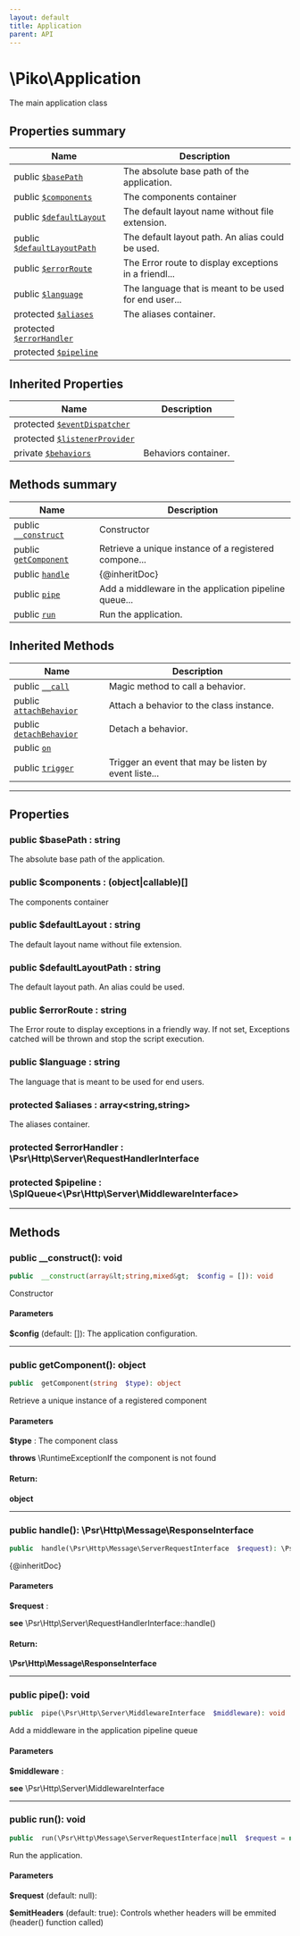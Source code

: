 ```yaml
---
layout: default
title: Application
parent: API
---
```




# \Piko\Application

The main application class








## Properties summary

| Name | Description |
|------|-------------|
| public [`$basePath`](#property_basePath) | The absolute base path of the application.  |
| public [`$components`](#property_components) | The components container  |
| public [`$defaultLayout`](#property_defaultLayout) | The default layout name without file extension.  |
| public [`$defaultLayoutPath`](#property_defaultLayoutPath) | The default layout path. An alias could be used.  |
| public [`$errorRoute`](#property_errorRoute) | The Error route to display exceptions in a friendl... |
| public [`$language`](#property_language) | The language that is meant to be used for end user... |
| protected [`$aliases`](#property_aliases) | The aliases container.  |
| protected [`$errorHandler`](#property_errorHandler) |   |
| protected [`$pipeline`](#property_pipeline) |   |

## Inherited Properties

| Name | Description |
|------|-------------|
| protected [`$eventDispatcher`](EventHandlerTrait.md#property_eventDispatcher) |   |
| protected [`$listenerProvider`](EventHandlerTrait.md#property_listenerProvider) |   |
| private [`$behaviors`](BehaviorTrait.md#property_behaviors) | Behaviors container.  |

## Methods summary

| Name | Description |
|------|-------------|
| public [`__construct`](#method___construct) | Constructor |
| public [`getComponent`](#method_getComponent) | Retrieve a unique instance of a registered compone... |
| public [`handle`](#method_handle) | {@inheritDoc}  |
| public [`pipe`](#method_pipe) | Add a middleware in the application pipeline queue... |
| public [`run`](#method_run) | Run the application.  |

## Inherited Methods

| Name | Description |
|------|-------------|
| public [`__call`](/BehaviorTrait.md#method___call) | Magic method to call a behavior.  |
| public [`attachBehavior`](/BehaviorTrait.md#method_attachBehavior) | Attach a behavior to the class instance.  |
| public [`detachBehavior`](/BehaviorTrait.md#method_detachBehavior) | Detach a behavior.  |
| public [`on`](/EventHandlerTrait.md#method_on) |   |
| public [`trigger`](/EventHandlerTrait.md#method_trigger) | Trigger an event that may be listen by event liste... |

-----


## Properties


<a name="property_basePath"></a>
### public **$basePath** : string
The absolute base path of the application.






<a name="property_components"></a>
### public **$components** : (object|callable)[]
The components container






<a name="property_defaultLayout"></a>
### public **$defaultLayout** : string
The default layout name without file extension.






<a name="property_defaultLayoutPath"></a>
### public **$defaultLayoutPath** : string
The default layout path. An alias could be used.






<a name="property_errorRoute"></a>
### public **$errorRoute** : string
The Error route to display exceptions in a friendly way.
If not set, Exceptions catched will be thrown and stop the script execution.





<a name="property_language"></a>
### public **$language** : string
The language that is meant to be used for end users.






<a name="property_aliases"></a>
### protected **$aliases** : array&lt;string,string&gt;
The aliases container.






<a name="property_errorHandler"></a>
### protected **$errorHandler** : \Psr\Http\Server\RequestHandlerInterface






<a name="property_pipeline"></a>
### protected **$pipeline** : \SplQueue&lt;\Psr\Http\Server\MiddlewareInterface&gt;





-----

## Methods




<a name="method___construct"></a>
### public **__construct()**: void

```php
public  __construct(array&lt;string,mixed&gt;  $config = []): void
```

Constructor



#### Parameters
**$config**  (default: []):
The application configuration.






-----



<a name="method_getComponent"></a>
### public **getComponent()**: object

```php
public  getComponent(string  $type): object
```

Retrieve a unique instance of a registered component



#### Parameters
**$type** :
The component class




**throws**  \RuntimeExceptionIf the component is not found



#### Return:
**object**


-----



<a name="method_handle"></a>
### public **handle()**: \Psr\Http\Message\ResponseInterface

```php
public  handle(\Psr\Http\Message\ServerRequestInterface  $request): \Psr\Http\Message\ResponseInterface
```

{@inheritDoc}



#### Parameters
**$request** :




**see**  \Psr\Http\Server\RequestHandlerInterface::handle()



#### Return:
**\Psr\Http\Message\ResponseInterface**


-----



<a name="method_pipe"></a>
### public **pipe()**: void

```php
public  pipe(\Psr\Http\Server\MiddlewareInterface  $middleware): void
```

Add a middleware in the application pipeline queue



#### Parameters
**$middleware** :





**see**  \Psr\Http\Server\MiddlewareInterface



-----



<a name="method_run"></a>
### public **run()**: void

```php
public  run(\Psr\Http\Message\ServerRequestInterface|null  $request = null, bool  $emitHeaders = true): void
```

Run the application.



#### Parameters
**$request**  (default: null):


**$emitHeaders**  (default: true):
Controls whether headers will be emmited (header() function called)






